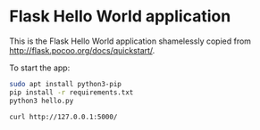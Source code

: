 Flask Hello World application
=============================

This is the Flask Hello World application shamelessly copied from
http://flask.pocoo.org/docs/quickstart/.

To start the app:
```bash
sudo apt install python3-pip
pip install -r requirements.txt
python3 hello.py

curl http://127.0.0.1:5000/
```


